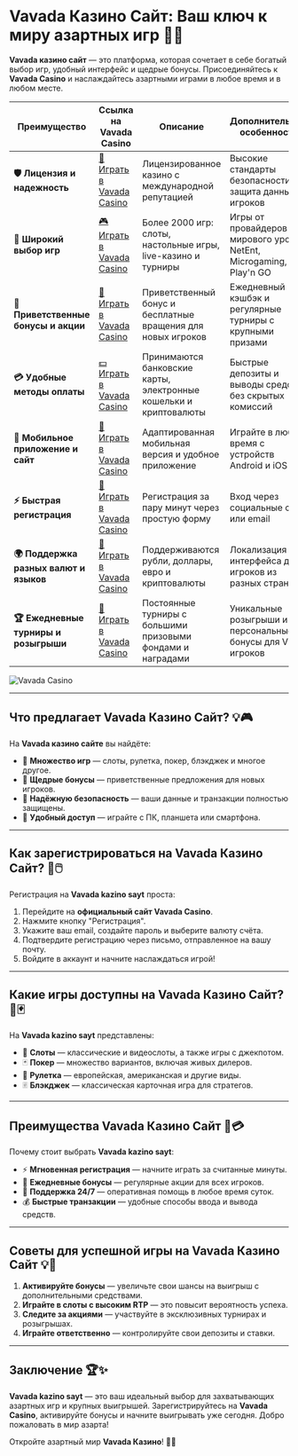 # Vavada Казино Сайт: Ваш ключ к миру азартных игр 🎰✨

**Vavada казино сайт** — это платформа, которая сочетает в себе богатый выбор игр, удобный интерфейс и щедрые бонусы. Присоединяйтесь к **Vavada Casino** и наслаждайтесь азартными играми в любое время и в любом месте.

| **Преимущество**                      | **Ссылка на Vavada Casino**                | **Описание**                                       | **Дополнительные особенности**                     |
|----------------------------------------|--------------------------------------------|--------------------------------------------------|--------------------------------------------------|
| **🛡️ Лицензия и надежность**           | [🔗 Играть в Vavada Casino](https://vavadapartner.pro/?promo=ea5c9275-6854-4505-94fc-95ab18221945-linkb2) | Лицензированное казино с международной репутацией | Высокие стандарты безопасности и защита данных игроков |
| **🎰 Широкий выбор игр**               | [🎮 Играть в Vavada Casino](https://vavadapartner.pro/?promo=ea5c9275-6854-4505-94fc-95ab18221945-linkb2) | Более 2000 игр: слоты, настольные игры, live-казино и турниры | Игры от провайдеров мирового уровня: NetEnt, Microgaming, Play'n GO |
| **🎁 Приветственные бонусы и акции**   | [🎉 Играть в Vavada Casino](https://vavadapartner.pro/?promo=ea5c9275-6854-4505-94fc-95ab18221945-linkb2) | Приветственный бонус и бесплатные вращения для новых игроков | Ежедневный кэшбэк и регулярные турниры с крупными призами |
| **💳 Удобные методы оплаты**           | [💵 Играть в Vavada Casino](https://vavadapartner.pro/?promo=ea5c9275-6854-4505-94fc-95ab18221945-linkb2) | Принимаются банковские карты, электронные кошельки и криптовалюты | Быстрые депозиты и выводы средств без скрытых комиссий |
| **📱 Мобильное приложение и сайт**     | [📲 Играть в Vavada Casino](https://vavadapartner.pro/?promo=ea5c9275-6854-4505-94fc-95ab18221945-linkb2) | Адаптированная мобильная версия и удобное приложение | Играйте в любое время с устройств Android и iOS |
| **⚡ Быстрая регистрация**             | [🔑 Играть в Vavada Casino](https://vavadapartner.pro/?promo=ea5c9275-6854-4505-94fc-95ab18221945-linkb2) | Регистрация за пару минут через простую форму | Вход через социальные сети или email |
| **🌍 Поддержка разных валют и языков** | [💱 Играть в Vavada Casino](https://vavadapartner.pro/?promo=ea5c9275-6854-4505-94fc-95ab18221945-linkb2) | Поддерживаются рубли, доллары, евро и криптовалюты | Локализация интерфейса для игроков из разных стран |
| **🏆 Ежедневные турниры и розыгрыши**  | [🥇 Играть в Vavada Casino](https://vavadapartner.pro/?promo=ea5c9275-6854-4505-94fc-95ab18221945-linkb2) | Постоянные турниры с большими призовыми фондами и наградами | Уникальные розыгрыши и персональные бонусы для VIP-игроков |

![Vavada Casino](https://i.ytimg.com/vi/W__ynwwMXXw/maxresdefault.jpg)

---

## Что предлагает Vavada Казино Сайт? 💡🎮

На **Vavada казино сайте** вы найдёте:

- 🎰 **Множество игр** — слоты, рулетка, покер, блэкджек и многое другое.
- 🎁 **Щедрые бонусы** — приветственные предложения для новых игроков.
- 🔐 **Надёжную безопасность** — ваши данные и транзакции полностью защищены.
- 📱 **Удобный доступ** — играйте с ПК, планшета или смартфона.

---

## Как зарегистрироваться на Vavada Казино Сайт? 🚀🖱️

Регистрация на **Vavada kazino sayt** проста:

1. Перейдите на **официальный сайт Vavada Casino**.
2. Нажмите кнопку "Регистрация".
3. Укажите ваш email, создайте пароль и выберите валюту счёта.
4. Подтвердите регистрацию через письмо, отправленное на вашу почту.
5. Войдите в аккаунт и начните наслаждаться игрой!

---

## Какие игры доступны на Vavada Казино Сайт? 🎡🃏

На **Vavada kazino sayt** представлены:

- 🎰 **Слоты** — классические и видеослоты, а также игры с джекпотом.
- 🃏 **Покер** — множество вариантов, включая живых дилеров.
- 🎡 **Рулетка** — европейская, американская и другие виды.
- 🃠 **Блэкджек** — классическая карточная игра для стратегов.

---

## Преимущества Vavada Казино Сайт 🌟💳

Почему стоит выбрать **Vavada kazino sayt**:

- ⚡ **Мгновенная регистрация** — начните играть за считанные минуты.
- 🎀 **Ежедневные бонусы** — регулярные акции для всех игроков.
- 💬 **Поддержка 24/7** — оперативная помощь в любое время суток.
- 💰 **Быстрые транзакции** — удобные способы ввода и вывода средств.

---

## Советы для успешной игры на Vavada Казино Сайт 💡🎯

1. **Активируйте бонусы** — увеличьте свои шансы на выигрыш с дополнительными средствами.
2. **Играйте в слоты с высоким RTP** — это повысит вероятность успеха.
3. **Следите за акциями** — участвуйте в эксклюзивных турнирах и розыгрышах.
4. **Играйте ответственно** — контролируйте свои депозиты и ставки.

---

## Заключение 🏆✨

**Vavada kazino sayt** — это ваш идеальный выбор для захватывающих азартных игр и крупных выигрышей. Зарегистрируйтесь на **Vavada Casino**, активируйте бонусы и начните выигрывать уже сегодня. Добро пожаловать в мир азарта!

Откройте азартный мир **Vavada Казино**! 🎰✨
